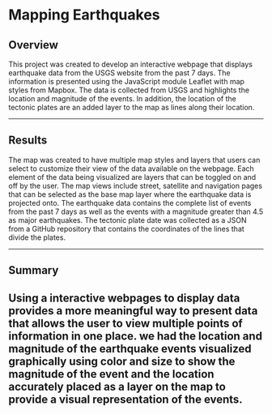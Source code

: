 # Mapping Earthquakes

## Overview

This project was created to develop an interactive webpage that displays earthquake data from the USGS website from the past 7 days.  The information is presented using the JavaScript module Leaflet with map styles from Mapbox.  The data is collected from USGS and highlights the location and magnitude of the events.  In addition, the location of the tectonic plates are an added layer to the map as lines along their location.

---

## Results

The map was created to have multiple map styles and layers that users can select to customize their view of the data available on the webpage.  Each element of the data being visualized are layers that can be toggled on and off by the user.  The map views include street, satellite and navigation pages that can be selected as the base map layer where the earthquake data is projected onto.  The earthquake data contains the complete list of events from the past 7 days as well as the events with a magnitude greater than 4.5 as major earthquakes.  The tectonic plate date was collected as a JSON from a GitHub repository that contains the coordinates of the lines that divide the plates.

---

## Summary

Using a interactive webpages to display data provides a more meaningful way to present data that allows the user to view multiple points of information in one place. we had the location and magnitude of the earthquake events visualized graphically using color and size to show the magnitude of the event and the location accurately placed as a layer on the map to provide a visual representation of the events.  
---